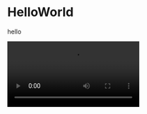 # HelloWorld

hello

<video controls> 
  <source src=http://techslides.com/demos/sample-videos/small.webm type=video/webm> 
  <source src=http://techslides.com/demos/sample-videos/small.ogv type=video/ogg> 
  <source src=http://techslides.com/demos/sample-videos/small.mp4 type=video/mp4>
  <source src=http://techslides.com/demos/sample-videos/small.3gp type=video/3gp>
</video>
